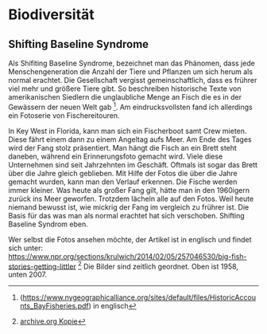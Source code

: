 # Biodiversität

## Shifting Baseline Syndrome
Als Shifiting Baseline Syndrome, bezeichnet man das Phänomen, dass jede Menschengeneration die Anzahl der Tiere und Pflanzen um sich herum als normal erachtet. Die Gesellschaft vergisst gemeinschaftlich,
dass es frührer viel mehr und größere Tiere gibt. So beschreiben historische Texte von amerikanischen Siedlern die unglaubliche Menge an Fisch die es in der Gewässern der neuen Welt gab [^1]. Am
eindrucksvollsten fand ich allerdings ein Fotoserie von Fischereitouren. 

In Key West in Florida, kann man sich ein Fischerboot samt Crew mieten. Diese fährt einem dann zu einem Angeltag aufs Meer. Am Ende des Tages wird der Fang stolz präsentiert. Man hängt die Fisch an
ein Brett steht daneben, während ein Erinnerungsfoto gemacht wird. Viele diese Unternehmen sind seit Jahrzehnten im Geschäft. Oftmals ist sogar das Brett über die Jahre gleich geblieben. Mit Hilfe
der Fotos die über die Jahre gemacht wurden, kann man den Verlauf erkennen. Die Fische werden immer kleiner. Was heute als großer Fang gilt, hätte man in den 1960igern zurück ins Meer geworfen.
Trotzdem lächeln alle auf den Fotos. Weil heute niemand bewusst ist, wie mickrig der Fang im vergleich zu frührer ist. Die Basis für das was man als normal erachtet hat sich verschoben. Shifting Baseline
Syndrom eben.

Wer selbst die Fotos ansehen möchte, der Artikel ist in englisch und findet sich unter: https://www.npr.org/sections/krulwich/2014/02/05/257046530/big-fish-stories-getting-littler [^2]
Die Bilder sind zeitlich geordnet. Oben ist 1958, unten 2007.


[^1]: (https://www.nygeographicalliance.org/sites/default/files/HistoricAccounts_BayFisheries.pdf) in englisch
[^2]: [archive.org Kopie](https://web.archive.org/web/20240416002924/https://www.npr.org/sections/krulwich/2014/02/05/257046530/big-fish-stories-getting-littler)
